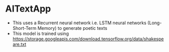 # AITextApp

- This uses a Recurrent neural network i.e. LSTM neural networks (Long-Short-Term Memory) to generate poetic texts
- This model is trained using https://storage.googleapis.com/download.tensorflow.org/data/shakespeare.txt
